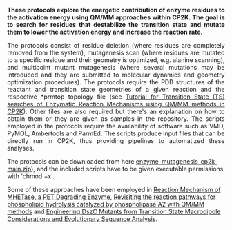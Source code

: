 <p align="justify"><b>These protocols explore the energetic contribution of enzyme residues to the activation energy using QM/MM approaches within CP2K. The goal is to search for residues that destabilize the transition state and mutate them to lower the activation energy and increase the reaction rate.</b></p>

<p align="justify"> The protocols consist of residue deletion (where residues are completely removed from the system), mutagenesis scan (where residues are mutated to a specific residue and their geometry is optimized, e.g. alanine scanning), and multipoint mutant mutagenesis (where several mutations may be introduced and they are submitted to molecular dynamics and geometry optimization procedures). The protocols require the PDB structures of the reactant and transition state geometries of a given reaction and the respective *prmtop topology file (see <a href="https://arvpinto.github.io/enzyme_neb_cp2k" target="_blank">Tutorial for Transition State (TS) searches of Enzymatic Reaction Mechanisms using QM/MM methods in CP2K</a>). Other files are also required but there's an explanation on how to obtain them or they are given as samples in the repository. The scripts employed in the protocols require the availability of software such as VMD, PyMOL, Ambertools and ParmEd. The scripts produce input files that can be directly run in CP2K, thus providing pipelines to automatized these analyses.

The protocols can be downloaded from here <a href="(https://github.com/arvpinto/test/archive/refs/heads/main.zip)" target="_blank">enzyme_mutagenesis_cp2k-main.zip</a>), and the included scripts have to be given executable permissions with 'chmod +x'.

Some of these approaches have been employed in <a href="https://doi.org/10.1021/acscatal.1c02444" target="_blank">Reaction Mechanism of MHETase, a PET Degrading Enzyme</a>, <a href="https://doi.org/10.1039/D4SC02315C" target="_blank">Revisiting the reaction pathways for phospholipid hydrolysis catalyzed by phospholipase A2 with QM/MM methods</a> and <a href="https://pubs.acs.org/doi/10.1021/acs.jcim.2c01337" target="_blank">Engineering DszC Mutants from Transition State Macrodipole Considerations and Evolutionary Sequence Analysis</a>.</p>











